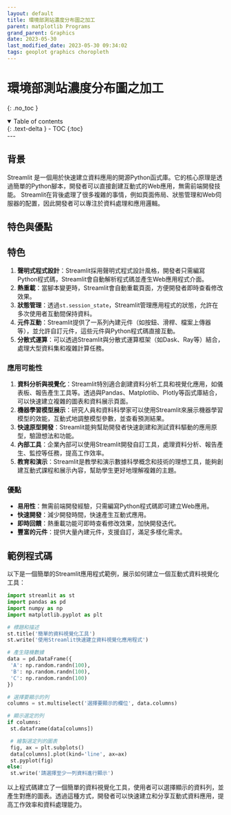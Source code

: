 ```yaml
---
layout: default
title: 環境部測站濃度分布圖之加工
parent: matplotlib Programs
grand_parent: Graphics
date: 2023-05-30
last_modified_date: 2023-05-30 09:34:02
tags: geoplot graphics choropleth
---
```


# 環境部測站濃度分布圖之加工
{: .no_toc }

<details open markdown="block">
  <summary>
    Table of contents
  </summary>
  {: .text-delta }
- TOC
{:toc}
</details>
---

## 背景

Streamlit 是一個用於快速建立資料應用的開源Python函式庫。它的核心原理是透過簡單的Python腳本，開發者可以直接創建互動式的Web應用，無需前端開發技能。 Streamlit在背後處理了很多複雜的事情，例如頁面佈局、狀態管理和Web伺服器的配置，因此開發者可以專注於資料處理和應用邏輯。

## 特色與優點

## 特色

1. **聲明式程式設計**：Streamlit採用聲明式程式設計風格，開發者只需編寫Python程式碼，Streamlit會自動解析程式碼並產生Web應用程式介面。
2. **熱重載**：當腳本變更時，Streamlit會自動重載頁面，方便開發者即時查看修改效果。
3. **狀態管理**：透過`st.session_state`，Streamlit管理應用程式的狀態，允許在多次使用者互動間保持資料。
4. **元件互動**：Streamlit提供了一系列內建元件（如按鈕、滑桿、檔案上傳器等），並允許自訂元件，這些元件與Python程式碼直接互動。
5. **分散式運算**：可以透過Streamlit與分散式運算框架（如Dask、Ray等）結合，處理大型資料集和複雜計算任務。

### 應用可能性

1. **資料分析與視覺化**：Streamlit特別適合創建資料分析工具和視覺化應用，如儀表板、報告產生工具等。透過與Pandas、Matplotlib、Plotly等函式庫結合，可以快速建立複雜的圖表和資料展示頁面。
2. **機器學習模型展示**：研究人員和資料科學家可以使用Streamlit來展示機器學習模型的效能，互動式地調整模型參數，並查看預測結果。
3. **快速原型開發**：Streamlit能夠幫助開發者快速創建和測試資料驅動的應用原型，驗證想法和功能。
4. **內部工具**：企業內部可以使用Streamlit開發自訂工具，處理資料分析、報告產生、監控等任務，提高工作效率。
5. **教育和演示**：Streamlit是教學和演示數據科學概念和技術的理想工具，能夠創建互動式課程和展示內容，幫助學生更好地理解複雜的主題。

### 優點

- **易用性**：無需前端開發經驗，只需編寫Python程式碼即可建立Web應用。
- **快速開發**：減少開發時間，快速產生互動式應用。
- **即時回饋**：熱重載功能可即時查看修改效果，加快開發迭代。
- **豐富的元件**：提供大量內建元件，支援自訂，滿足多樣化需求。

## 範例程式碼

以下是一個簡單的Streamlit應用程式範例，展示如何建立一個互動式資料視覺化工具：

```python
import streamlit as st
import pandas as pd
import numpy as np
import matplotlib.pyplot as plt

# 標題和描述
st.title('簡單的資料視覺化工具')
st.write('使用Streamlit快速建立資料視覺化應用程式')

# 產生隨機數據
data = pd.DataFrame({
 'A': np.random.randn(100),
 'B': np.random.randn(100),
 'C': np.random.randn(100)
})

# 選擇要顯示的列
columns = st.multiselect('選擇要顯示的欄位', data.columns)

# 顯示選定的列
if columns:
 st.dataframe(data[columns])

 # 繪製選定列的圖表
 fig, ax = plt.subplots()
 data[columns].plot(kind='line', ax=ax)
 st.pyplot(fig)
else:
 st.write('請選擇至少一列資料進行顯示')
```

以上程式碼建立了一個簡單的資料視覺化工具，使用者可以選擇顯示的資料列，並產生對應的圖表。透過這種方式，開發者可以快速建立和分享互動式資料應用，提高工作效率和資料處理能力。


